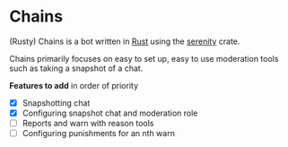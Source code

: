 # Chains

(Rusty) Chains is a bot written in [Rust](https://www.rust-lang.org/) using the [serenity](https://docs.rs/serenity/latest/serenity/index.html) crate.

Chains primarily focuses on easy to set up, easy to use moderation tools such as taking a snapshot of a chat.

**Features to add** in order of priority

- [x] Snapshotting chat
- [x] Configuring snapshot chat and moderation role
- [ ] Reports and warn with reason tools
- [ ] Configuring punishments for an nth warn
